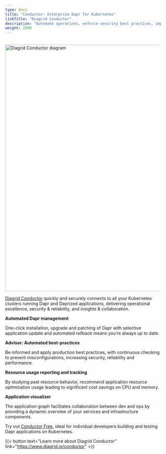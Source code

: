 ```yaml
---
type: docs
title: "Conductor: Enterprise Dapr for Kubernetes"
linkTitle: "Diagrid Conductor"
description: "Automate operations, enforce security best practices, improve uptime, and elevate insights across all your Dapr clusters"
weight: 2000
---
```


<br /><img src="/images/diagrid-conductor.png" alt="Diagrid Conductor diagram" width="800">

[Diagrid Conductor](https://www.diagrid.io/conductor) quickly and securely connects to all your Kubernetes clusters running Dapr and Daprized applications, delivering operational excellence, security & reliability, and insights & collaboration.

**Automated Dapr management**

One-click installation, upgrade and patching of Dapr with selective application update and automated rollback means you’re always up to date.

**Advisor: Automated best-practices**

Be informed and apply production best practices, with continuous checking to prevent misconfigurations, increasing security, reliability and performance.

**Resource usage reporting  and tracking**

By studying past resource behavior, recommend application resource optimization usage leading to significant cost savings on CPU and memory.

**Application visualizer**

The application graph facilitates collaboration between dev and ops by providing a dynamic overview of your services and infrastructure components.

Try out [Conductor Free](https://www.diagrid.io/pricing), ideal for individual developers building and testing Dapr applications on Kubernetes.

{{< button text="Learn more about Diagrid Conductor" link="https://www.diagrid.io/conductor" >}}
